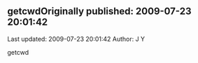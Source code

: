 ## getcwdOriginally published: 2009-07-23 20:01:42 
Last updated: 2009-07-23 20:01:42 
Author: J Y 
 
getcwd